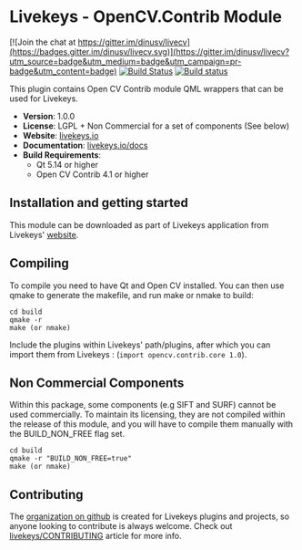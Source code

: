 # Livekeys - OpenCV.Contrib Module

[![Join the chat at https://gitter.im/dinusv/livecv](https://badges.gitter.im/dinusv/livecv.svg)](https://gitter.im/dinusv/livecv?utm_source=badge&utm_medium=badge&utm_campaign=pr-badge&utm_content=badge)
[![Build Status](https://travis-ci.org/livecv/live-opencv-contrib.svg?branch=master)](https://travis-ci.org/livecv/live-opencv-contrib)
[![Build status](https://ci.appveyor.com/api/projects/status/i4nkpu49ublysep2?svg=true)](https://ci.appveyor.com/project/dinusv/live-opencv-contrib)

This plugin contains Open CV Contrib module QML wrappers that can be used for Livekeys.

 * **Version**: 1.0.0
 * **License**: LGPL + Non Commercial for a set of components (See below)
 * **Website**: [livekeys.io](https://livekeys.io/)
 * **Documentation**: [livekeys.io/docs](https://livekeys.io/docs/)
 * **Build Requirements**:
   * Qt 5.14 or higher
   * Open CV Contrib 4.1 or higher
   

## Installation and getting started

This module can be downloaded as part of Livekeys application from Livekeys' [website](https://livekeys.io/download).

## Compiling

To compile you need to have Qt and Open CV installed. You can then use qmake to generate the makefile, and run make or nmake to build:

```
cd build
qmake -r
make (or nmake)
```

Include the plugins within Livekeys' path/plugins, after which you can import them from Livekeys : (```import opencv.contrib.core 1.0```).

## Non Commercial Components

Within this package, some components (e.g SIFT and SURF) cannot be used commercially. To maintain its licensing, they are
not compiled within the release of this module, and you will have to compile them manually with the BUILD_NON_FREE flag set.

```
cd build
qmake -r "BUILD_NON_FREE=true"
make (or nmake)
```

## Contributing

The [organization on github](https://github.com/live-keys) is created for Livekeys plugins and projects, so anyone looking to contribute is always welcome. Check out [livekeys/CONTRIBUTING](https://github.com/live-keys/livekeys/blob/master/CONTRIBUTING.md) article for more info.
